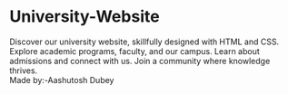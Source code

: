 # University-Website
Discover our university website, skillfully designed with HTML and CSS. Explore academic programs, faculty, and our campus. Learn about admissions and connect with us. Join a community where knowledge thrives.
<br>
Made by:-Aashutosh Dubey
